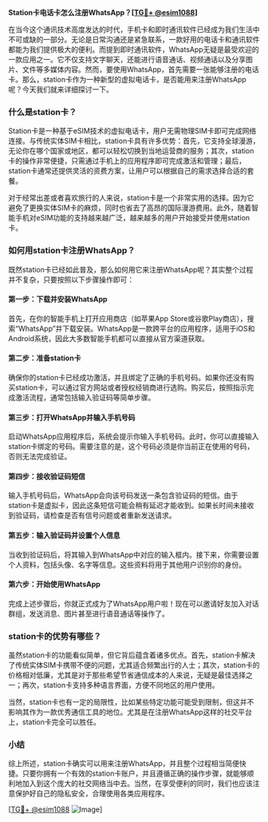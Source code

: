 **Station卡电话卡怎么注册WhatsApp？[[TG💪+ @esim1088](https://t.me/s/esim1088)]**

在当今这个通讯技术高度发达的时代，手机卡和即时通讯软件已经成为我们生活中不可或缺的一部分。无论是日常沟通还是紧急联系，一款好用的电话卡和通讯软件都能为我们提供极大的便利。而提到即时通讯软件，WhatsApp无疑是最受欢迎的一款应用之一。它不仅支持文字聊天，还能进行语音通话、视频通话以及分享图片、文件等多媒体内容。然而，要使用WhatsApp，首先需要一张能够注册的电话卡。那么，station卡作为一种新型的虚拟电话卡，是否能用来注册WhatsApp呢？今天我们就来详细探讨一下。

### 什么是station卡？

Station卡是一种基于eSIM技术的虚拟电话卡，用户无需物理SIM卡即可完成网络连接。与传统实体SIM卡相比，station卡具有许多优势：首先，它支持全球漫游，无论你在哪个国家或地区，都可以轻松切换到当地运营商的服务；其次，station卡的操作非常便捷，只需通过手机上的应用程序即可完成激活和管理；最后，station卡通常还提供灵活的资费方案，让用户可以根据自己的需求选择合适的套餐。

对于经常出差或者喜欢旅行的人来说，station卡是一个非常实用的选择。因为它避免了更换实体SIM卡的麻烦，同时也省去了高昂的国际漫游费用。此外，随着智能手机对eSIM功能的支持越来越广泛，越来越多的用户开始接受并使用station卡。

### 如何用station卡注册WhatsApp？

既然station卡已经如此普及，那么如何用它来注册WhatsApp呢？其实整个过程并不复杂，只要按照以下步骤操作即可：

#### 第一步：下载并安装WhatsApp

首先，在你的智能手机上打开应用商店（如苹果App Store或谷歌Play商店），搜索“WhatsApp”并下载安装。WhatsApp是一款跨平台的应用程序，适用于iOS和Android系统，因此大多数智能手机都可以直接从官方渠道获取。

#### 第二步：准备station卡

确保你的station卡已经成功激活，并且绑定了正确的手机号码。如果你还没有购买station卡，可以通过官方网站或者授权经销商进行选购。购买后，按照指示完成激活流程，通常包括输入验证码等简单步骤。

#### 第三步：打开WhatsApp并输入手机号码

启动WhatsApp应用程序后，系统会提示你输入手机号码。此时，你可以直接输入station卡绑定的号码。需要注意的是，这个号码必须是你当前正在使用的号码，否则无法完成验证。

#### 第四步：接收验证码短信

输入手机号码后，WhatsApp会向该号码发送一条包含验证码的短信。由于station卡是虚拟卡，因此这条短信可能会稍有延迟才能收到。如果长时间未接收到验证码，请检查是否有信号问题或者重新发送请求。

#### 第五步：输入验证码并设置个人信息

当收到验证码后，将其输入到WhatsApp中对应的输入框内。接下来，你需要设置个人资料，包括头像、名字等信息。这些资料将用于其他用户识别你的身份。

#### 第六步：开始使用WhatsApp

完成上述步骤后，你就正式成为了WhatsApp用户啦！现在可以邀请好友加入对话群组，发送消息、图片甚至进行语音通话等操作了。

### station卡的优势有哪些？

虽然station卡的功能看似简单，但它背后蕴含着诸多优点。首先，station卡解决了传统实体SIM卡携带不便的问题，尤其适合频繁出行的人士；其次，station卡的价格相对低廉，尤其是对于那些希望节省通信成本的人来说，无疑是最佳选择之一；再次，station卡支持多种语言界面，方便不同地区的用户使用。

当然，station卡也有一定的局限性，比如某些特定功能可能受到限制，但这并不影响其作为一款优秀通信工具的地位。尤其是在注册WhatsApp这样的社交平台上，station卡完全可以胜任。

### 小结

综上所述，station卡确实可以用来注册WhatsApp，并且整个过程相当简便快捷。只要你拥有一个有效的station卡账户，并且遵循正确的操作步骤，就能够顺利地加入到这个庞大的社交网络当中去。当然，在享受便利的同时，我们也应该注意保护好自己的隐私安全，合理使用各类应用程序。

[[TG💪+ @esim1088](https://t.me/s/esim1088) ![Image](https://i.postimg.cc/4NQfJmqS/Snipaste-2025-05-13-00-14-12.png)]